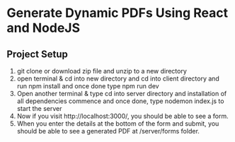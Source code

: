 # Generate Dynamic PDFs Using React and NodeJS

## Project Setup

1. git clone or download zip file and unzip to a new directory
2. open terminal & cd into new directory and cd into client directory and run npm install and once done type npm run dev
3. Open another terminal & type cd into server directory and installation of all dependencies commence and once done, type nodemon index.js to start the server
4. Now if you visit http://localhost:3000/, you should be able to see a form.
5. When you enter the details at the bottom of the form and submit, you should be able to see a generated PDF at /server/forms folder.
